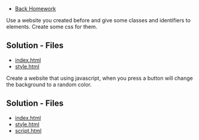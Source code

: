 - [Back Homework](../Homework.md)

Use a website you created before and give some classes and identifiers to elements. Create some css for them.

## Solution - Files
- [index.html](./C04/index.html)
- [style.html](./C04/style.css)

Create a website that using javascript, when you press a button will change the background to a random color.

## Solution - Files
- [index.html](./C05/index.html)
- [style.html](./C05/style.css)
- [script.html](./C05/script.js)